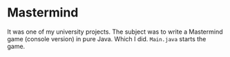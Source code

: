 # Mastermind
It was one of my university projects. The subject was to write a Mastermind game (console version) in pure Java. Which I did.
`Main.java` starts the game.
